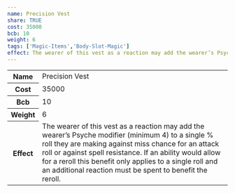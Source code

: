 ```yaml
---
name: Precision Vest
share: TRUE
cost: 35000
bcb: 10
weight: 6
tags: ['Magic-Items','Body-Slot-Magic']
effect: The wearer of this vest as a reaction may add the wearer’s Psyche modifier (minimum 4) to a single % roll they are making against miss chance for an attack roll or against spell resistance. If an ability would allow for a reroll this benefit only applies to a single roll and an additional reaction must be spent to benefit the reroll.
---
```

<p><span style="overflow-x: auto;"><table><tbody><tr><th>Name</th><td>Precision Vest</td></tr><tr><th>Cost</th><td>35000</td></tr><tr><th>Bcb</th><td>10</td></tr><tr><th>Weight</th><td>6</td></tr><tr><th>Effect</th><td>The wearer of this vest as a reaction may add the wearer’s Psyche modifier (minimum 4) to a single&nbsp;% roll they are making against miss chance for an attack roll or against spell resistance. If an ability would allow for a reroll this benefit only applies to a single roll and an additional reaction must be spent to benefit the reroll.</td></tr></tbody></table></span></p>